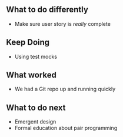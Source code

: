 ## What to do differently
* Make sure user story is _really_ complete


## Keep Doing
* Using test mocks

## What worked
* We had a Git repo up and running quickly

## What to do next
* Emergent design
* Formal education about pair programming